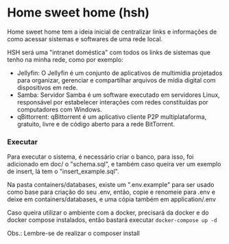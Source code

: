 # Home sweet home (hsh)

Home sweet home tem a ideia inicial de centralizar links e informações de como acessar sistemas e softwares de uma rede local.

HSH será uma "intranet doméstica" com todos os links de sistemas que tenho na minha rede, como por exemplo:
- Jellyfin: O Jellyfin é um conjunto de aplicativos de multimídia projetados para organizar, gerenciar e compartilhar arquivos de mídia digital com dispositivos em rede.
- Samba: Servidor Samba é um software executado em servidores Linux, responsável por estabelecer interações com redes constituídas por computadores com Windows.
- qBittorrent: qBittorrent é um aplicativo cliente P2P multiplataforma, gratuito, livre e de código aberto para a rede BitTorrent.


### Executar

Para executar o sistema, é necessário criar o banco, para isso, foi adicionado em doc/ o "schema.sql", e também caso queira ver um exemplo de insert, lá tem o "insert_example.sql".

Na pasta containers/databases, existe um ".env.example" para ser usado como base para criação do seu .env, então, copie e renomeie para .env e deixe em containers/databases, e uma cópia também em application/.env

Caso queira utilizar o ambiente com a docker, precisará da docker e do docker compose instalados, então bastará executar ```docker-compose up -d```

Obs.: Lembre-se de realizar o composer install
